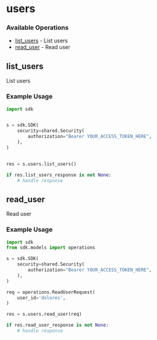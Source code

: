 # users

### Available Operations

* [list_users](#list_users) - List users
* [read_user](#read_user) - Read user

## list_users

List users

### Example Usage

```python
import sdk


s = sdk.SDK(
    security=shared.Security(
        authorization="Bearer YOUR_ACCESS_TOKEN_HERE",
    ),
)


res = s.users.list_users()

if res.list_users_response is not None:
    # handle response
```

## read_user

Read user

### Example Usage

```python
import sdk
from sdk.models import operations

s = sdk.SDK(
    security=shared.Security(
        authorization="Bearer YOUR_ACCESS_TOKEN_HERE",
    ),
)

req = operations.ReadUserRequest(
    user_id='dolores',
)

res = s.users.read_user(req)

if res.read_user_response is not None:
    # handle response
```
